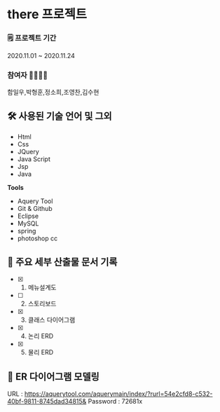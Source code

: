 # there 프로젝트

### 🗒 프로젝트 기간 
2020.11.01 ~ 2020.11.24

### 참여자 🙍‍♀️🙍‍♂️
함일우,박형훈,정소희,조영찬,김수현


## 🛠 사용된 기술 언어 및 그외
- Html
- Css
- JQuery
- Java Script
- Jsp
- Java

**Tools**
- Aquery Tool
- Git & Github  
- Eclipse
- MySQL
- spring
- photoshop cc

## 📌 주요 세부 산출물 문서 기록
- [x] 1) 메뉴설계도
- [ ] 2) 스토리보드
- [x] 3) 클래스 다이어그램
- [x] 4) 논리 ERD
- [x] 5) 물리 ERD  

## 🔗 ER 다이어그램 모델링
URL : https://aquerytool.com/aquerymain/index/?rurl=54e2cfd8-c532-40bf-9811-8745dad34815&
Password : 72681x


